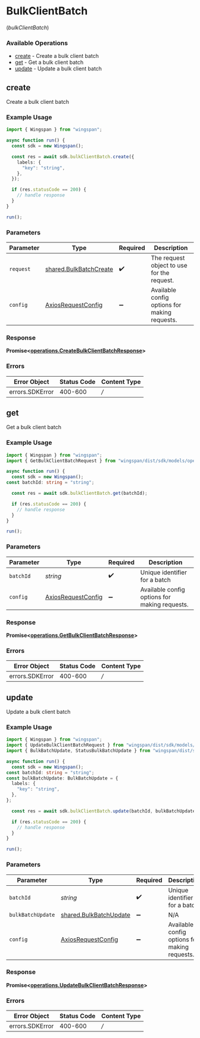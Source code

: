 # BulkClientBatch
(*bulkClientBatch*)

### Available Operations

* [create](#create) - Create a bulk client batch
* [get](#get) - Get a bulk client batch
* [update](#update) - Update a bulk client batch

## create

Create a bulk client batch

### Example Usage

```typescript
import { Wingspan } from "wingspan";

async function run() {
  const sdk = new Wingspan();

  const res = await sdk.bulkClientBatch.create({
    labels: {
      "key": "string",
    },
  });

  if (res.statusCode == 200) {
    // handle response
  }
}

run();
```

### Parameters

| Parameter                                                            | Type                                                                 | Required                                                             | Description                                                          |
| -------------------------------------------------------------------- | -------------------------------------------------------------------- | -------------------------------------------------------------------- | -------------------------------------------------------------------- |
| `request`                                                            | [shared.BulkBatchCreate](../../sdk/models/shared/bulkbatchcreate.md) | :heavy_check_mark:                                                   | The request object to use for the request.                           |
| `config`                                                             | [AxiosRequestConfig](https://axios-http.com/docs/req_config)         | :heavy_minus_sign:                                                   | Available config options for making requests.                        |


### Response

**Promise<[operations.CreateBulkClientBatchResponse](../../sdk/models/operations/createbulkclientbatchresponse.md)>**
### Errors

| Error Object    | Status Code     | Content Type    |
| --------------- | --------------- | --------------- |
| errors.SDKError | 400-600         | */*             |

## get

Get a bulk client batch

### Example Usage

```typescript
import { Wingspan } from "wingspan";
import { GetBulkClientBatchRequest } from "wingspan/dist/sdk/models/operations";

async function run() {
  const sdk = new Wingspan();
const batchId: string = "string";

  const res = await sdk.bulkClientBatch.get(batchId);

  if (res.statusCode == 200) {
    // handle response
  }
}

run();
```

### Parameters

| Parameter                                                    | Type                                                         | Required                                                     | Description                                                  |
| ------------------------------------------------------------ | ------------------------------------------------------------ | ------------------------------------------------------------ | ------------------------------------------------------------ |
| `batchId`                                                    | *string*                                                     | :heavy_check_mark:                                           | Unique identifier for a batch                                |
| `config`                                                     | [AxiosRequestConfig](https://axios-http.com/docs/req_config) | :heavy_minus_sign:                                           | Available config options for making requests.                |


### Response

**Promise<[operations.GetBulkClientBatchResponse](../../sdk/models/operations/getbulkclientbatchresponse.md)>**
### Errors

| Error Object    | Status Code     | Content Type    |
| --------------- | --------------- | --------------- |
| errors.SDKError | 400-600         | */*             |

## update

Update a bulk client batch

### Example Usage

```typescript
import { Wingspan } from "wingspan";
import { UpdateBulkClientBatchRequest } from "wingspan/dist/sdk/models/operations";
import { BulkBatchUpdate, StatusBulkBatchUpdate } from "wingspan/dist/sdk/models/shared";

async function run() {
  const sdk = new Wingspan();
const batchId: string = "string";
const bulkBatchUpdate: BulkBatchUpdate = {
  labels: {
    "key": "string",
  },
};

  const res = await sdk.bulkClientBatch.update(batchId, bulkBatchUpdate);

  if (res.statusCode == 200) {
    // handle response
  }
}

run();
```

### Parameters

| Parameter                                                            | Type                                                                 | Required                                                             | Description                                                          |
| -------------------------------------------------------------------- | -------------------------------------------------------------------- | -------------------------------------------------------------------- | -------------------------------------------------------------------- |
| `batchId`                                                            | *string*                                                             | :heavy_check_mark:                                                   | Unique identifier for a batch                                        |
| `bulkBatchUpdate`                                                    | [shared.BulkBatchUpdate](../../sdk/models/shared/bulkbatchupdate.md) | :heavy_minus_sign:                                                   | N/A                                                                  |
| `config`                                                             | [AxiosRequestConfig](https://axios-http.com/docs/req_config)         | :heavy_minus_sign:                                                   | Available config options for making requests.                        |


### Response

**Promise<[operations.UpdateBulkClientBatchResponse](../../sdk/models/operations/updatebulkclientbatchresponse.md)>**
### Errors

| Error Object    | Status Code     | Content Type    |
| --------------- | --------------- | --------------- |
| errors.SDKError | 400-600         | */*             |

